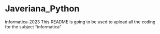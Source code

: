 # Javeriana_Python
informatica-2023
This README is going to be used to upload all the coding for the subject “informatica”
